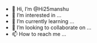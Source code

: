- 👋 Hi, I’m @Hi25manshu
- 👀 I’m interested in ...
- 🌱 I’m currently learning ...
- 💞️ I’m looking to collaborate on ...
- 📫 How to reach me ...

<!---
Hi25manshu/Hi25manshu is a ✨ special ✨ repository because its `README.md` (this file) appears on your GitHub profile.
You can click the Preview link to take a look at your changes.
--->
